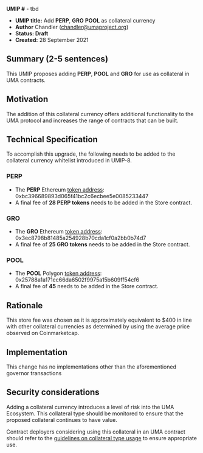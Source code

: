 **UMIP #**  - tbd

-   **UMIP title:** Add **PERP**, **GRO** **POOL** as collateral currency 
-   **Author**  Chandler (chandler@umaproject.org)
-   **Status: Draft**
-   **Created:**  28 September 2021

## Summary (2-5 sentences)

This UMIP proposes adding **PERP**, **POOL** and **GRO** for use as collateral in UMA contracts.

## Motivation

The addition of this collateral currency offers additional functionality to the UMA protocol and increases the range of contracts that can be built.

## Technical Specification

To accomplish this upgrade, the following needs to be added to the collateral currency whitelist introduced in UMIP-8.

### PERP 
-   The **PERP** Ethereum [token address](https://etherscan.io/token/0xbc396689893d065f41bc2c6ecbee5e0085233447): 0xbc396689893d065f41bc2c6ecbee5e0085233447 
-   A final fee of **28 PERP tokens** needs to be added in the Store contract.

### GRO
-   The **GRO** Ethereum [token address](https://etherscan.io/address/0x3ec8798b81485a254928b70cda1cf0a2bb0b74d7): 0x3ec8798b81485a254928b70cda1cf0a2bb0b74d7 
-   A final fee of **25 GRO tokens** needs to be added in the Store contract. 

### POOL
-   The **POOL** Polygon [token address](https://polygonscan.com/address/0x25788a1a171ec66da6502f9975a15b609ff54cf6): 0x25788a1a171ec66da6502f9975a15b609ff54cf6 
-   A final fee of **45** needs to be added in the Store contract. 
## Rationale

This store fee was chosen as it is approximately equivalent to $400 in line with other collateral currencies as determined by using the average price observed on Coinmarketcap.

## Implementation


This change has no implementations other than the aforementioned governor transactions

## Security considerations

Adding a collateral currency introduces a level of risk into the UMA Ecosystem.  This collateral type should be monitored to ensure that the proposed collateral continues to have value.

Contract deployers considering using this collateral in an UMA contract should refer to the [guidelines on collateral type usage](https://docs.umaproject.org/uma-tokenholders/guidence-on-collateral-currency-addition) to ensure appropriate use.


